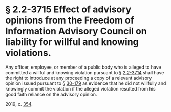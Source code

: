 # § 2.2-3715 Effect of advisory opinions from the Freedom of Information Advisory Council on liability for willful and knowing violations.

<p>Any officer, employee, or member of a public body who is alleged to have committed a willful and knowing violation pursuant to § <a href='/vacode/2.2-3714/'>2.2-3714</a> shall have the right to introduce at any proceeding a copy of a relevant advisory opinion issued pursuant to § <a href='/vacode/30-179/'>30-179</a> as evidence that he did not willfully and knowingly commit the violation if the alleged violation resulted from his good faith reliance on the advisory opinion.</p><p>2019, c. <a href='http://lis.virginia.gov/cgi-bin/legp604.exe?191+ful+CHAP0354'>354</a>.</p>